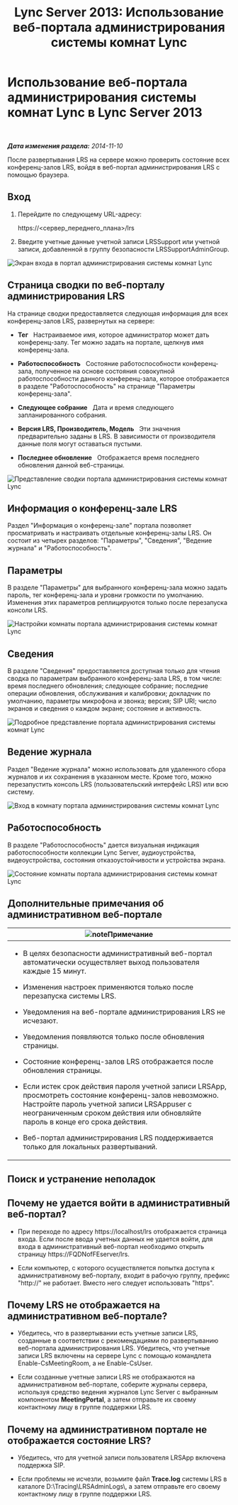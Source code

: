 ﻿---
title: 'Lync Server 2013: Использование веб-портала администрирования системы комнат Lync'
TOCTitle: Использование веб-портала администрирования системы комнат Lync
ms:assetid: c387b2a3-3e42-4642-af72-88126ed2820f
ms:mtpsurl: https://technet.microsoft.com/ru-ru/library/Dn743660(v=OCS.15)
ms:contentKeyID: 62269017
ms.date: 05/19/2016
mtps_version: v=OCS.15
ms.translationtype: HT
---

# Использование веб-портала администрирования системы комнат Lync в Lync Server 2013

 

_**Дата изменения раздела:** 2014-11-10_

После развертывания LRS на сервере можно проверить состояние всех конференц-залов LRS, войдя в веб-портал администрирования LRS с помощью браузера.

## Вход

1.  Перейдите по следующему URL-адресу:
    
    https://\<сервер\_переднего\_плана\>/lrs

2.  Введите учетные данные учетной записи LRSSupport или учетной записи, добавленной в группу безопасности LRSSupportAdminGroup.

![Экран входа в портал администрирования системы комнат Lync](images/Dn743660.050bcf70-2f3b-46b2-9b96-ebd12679b713(OCS.15).png "Экран входа в портал администрирования системы комнат Lync")

## Страница сводки по веб-порталу администрирования LRS

На странице сводки предоставляется следующая информация для всех конференц-залов LRS, развернутых на сервере:

  - **Тег**   Настраиваемое имя, которое администратор может дать конференц-залу. Тег можно задать на портале, щелкнув имя конференц-зала.

  - **Работоспособность**   Состояние работоспособности конференц-зала, полученное на основе состояния совокупной работоспособности данного конференц-зала, которое отображается в разделе "Работоспособность" на странице "Параметры конференц-зала".

  - **Следующее собрание**   Дата и время следующего запланированного собрания.

  - **Версия LRS, Производитель, Модель**   Эти значения предварительно заданы в LRS. В зависимости от производителя данные поля могут оставаться пустыми.

  - **Последнее обновление**   Отображается время последнего обновления данной веб-страницы.

![Представление сводки портала администрирования системы комнат Lync](images/Dn743660.f829ce90-dd95-4725-bd94-6870c5dcf046(OCS.15).png "Представление сводки портала администрирования системы комнат Lync")

## Информация о конференц-зале LRS

Раздел "Информация о конференц-зале" портала позволяет просматривать и настраивать отдельные конференц-залы LRS. Он состоит из четырех разделов: "Параметры", "Сведения", "Ведение журнала" и "Работоспособность".

## Параметры

В разделе "Параметры" для выбранного конференц-зала можно задать пароль, тег конференц-зала и уровни громкости по умолчанию. Изменения этих параметров реплицируются только после перезапуска консоли LRS.

![Настройки комнаты портала администрирования системы комнат Lync](images/Dn743660.ab162e19-41ac-4991-9b2a-92575aa53eda(OCS.15).png "Настройки комнаты портала администрирования системы комнат Lync")

## Сведения

В разделе "Сведения" предоставляется доступная только для чтения сводка по параметрам выбранного конференц-зала LRS, в том числе: время последнего обновления; следующее собрание; последние операции обновления, обслуживания и калибровки; докладчик по умолчанию, параметры микрофона и звонка; версия; SIP URI; число экранов и сведения о каждом экране; состояние и активность.

![Подробное представление портала администрирования системы комнат Lync](images/Dn743660.2958bbba-db74-4670-a920-87fdfb2fc22d(OCS.15).png "Подробное представление портала администрирования системы комнат Lync")

## Ведение журнала

Раздел "Ведение журнала" можно использовать для удаленного сбора журналов и их сохранения в указанном месте. Кроме того, можно перезапустить консоль LRS (пользовательский интерфейс LRS) или всю систему.

![Вход в комнату портала администрирования системы комнат Lync](images/Dn743660.749aee71-deaa-4ace-a146-fe2b349f0f42(OCS.15).png "Вход в комнату портала администрирования системы комнат Lync")

## Работоспособность

В разделе "Работоспособность" дается визуальная индикация работоспособности коллекции Lync Server, аудиоустройства, видеоустройства, состояния отказоустойчивости и устройства экрана.

![Состояние комнаты портала администрирования системы комнат Lync](images/Dn743660.8cc644f8-8e3e-42d5-9079-045d8fe9daa7(OCS.15).png "Состояние комнаты портала администрирования системы комнат Lync")

## Дополнительные примечания об административном веб-портале

<table>
<colgroup>
<col style="width: 100%" />
</colgroup>
<thead>
<tr class="header">
<th><img src="images/Gg398412.note(OCS.15).gif" title="note" alt="note" />Примечание</th>
</tr>
</thead>
<tbody>
<tr class="odd">
<td><ul>
<li><p>В целях безопасности административный веб-портал автоматически осуществляет выход пользователя каждые 15 минут.</p></li>
<li><p>Изменения настроек применяются только после перезапуска системы LRS.</p></li>
<li><p>Уведомления на веб-портале администрирования LRS не исчезают.</p></li>
<li><p>Уведомления появляются только после обновления страницы.</p></li>
<li><p>Состояние конференц-залов LRS отображается после обновления страницы.</p></li>
<li><p>Если истек срок действия пароля учетной записи LRSApp, просмотреть состояние конференц-залов невозможно. Настройте пароль учетной записи LRSAppuser с неограниченным сроком действия или обновляйте пароль в конце его срока действия.</p></li>
<li><p>Веб-портал администрирования LRS поддерживается только для локальных развертываний.</p></li>
</ul></td>
</tr>
</tbody>
</table>


## Поиск и устранение неполадок

## Почему не удается войти в административный веб-портал?

  - При переходе по адресу https://localhost/lrs отображается страница входа. Если после ввода учетных данных не удается войти, для входа в административный веб-портал необходимо открыть страницу https://FQDNofFEserver/lrs.

  - Если компьютер, с которого осуществляется попытка доступа к административному веб-порталу, входит в рабочую группу, префикс "http://" не работает. Вместо него следует использовать "https".

## Почему LRS не отображается на административном веб-портале?

  - Убедитесь, что в развертывании есть учетные записи LRS, созданные в соответствии с рекомендациями по развертыванию веб-портала администрирования LRS. Убедитесь, что учетные записи LRS включены на сервере Lync с помощью командлета Enable-CsMeetingRoom, а не Enable-CsUser.

  - Если созданные учетные записи LRS не отображаются на административном веб-портале, соберите журналы сервера, используя средство ведения журналов Lync Server с выбранным компонентом **MeetingPortal**, а затем отправьте их своему контактному лицу в группе поддержки LRS.

## Почему на административном портале не отображается состояние LRS?

  - Убедитесь, что для учетной записи пользователя LRSApp включена поддержка SIP.

  - Если проблемы не исчезли, возьмите файл **Trace.log** системы LRS в каталоге D:\\Tracing\\LRSAdminLogs\\, а затем отправьте его своему контактному лицу в группе поддержки LRS.

